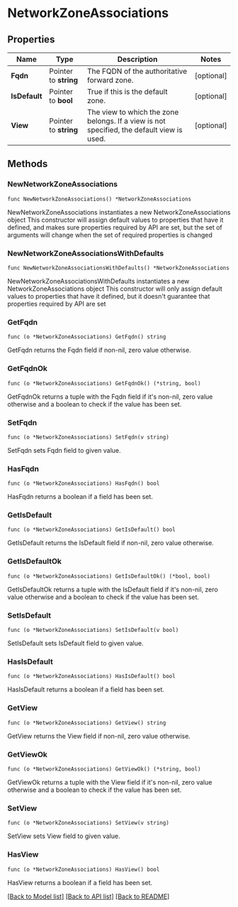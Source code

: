 # NetworkZoneAssociations

## Properties

Name | Type | Description | Notes
------------ | ------------- | ------------- | -------------
**Fqdn** | Pointer to **string** | The FQDN of the authoritative forward zone. | [optional] 
**IsDefault** | Pointer to **bool** | True if this is the default zone. | [optional] 
**View** | Pointer to **string** | The view to which the zone belongs. If a view is not specified, the default view is used. | [optional] 

## Methods

### NewNetworkZoneAssociations

`func NewNetworkZoneAssociations() *NetworkZoneAssociations`

NewNetworkZoneAssociations instantiates a new NetworkZoneAssociations object
This constructor will assign default values to properties that have it defined,
and makes sure properties required by API are set, but the set of arguments
will change when the set of required properties is changed

### NewNetworkZoneAssociationsWithDefaults

`func NewNetworkZoneAssociationsWithDefaults() *NetworkZoneAssociations`

NewNetworkZoneAssociationsWithDefaults instantiates a new NetworkZoneAssociations object
This constructor will only assign default values to properties that have it defined,
but it doesn't guarantee that properties required by API are set

### GetFqdn

`func (o *NetworkZoneAssociations) GetFqdn() string`

GetFqdn returns the Fqdn field if non-nil, zero value otherwise.

### GetFqdnOk

`func (o *NetworkZoneAssociations) GetFqdnOk() (*string, bool)`

GetFqdnOk returns a tuple with the Fqdn field if it's non-nil, zero value otherwise
and a boolean to check if the value has been set.

### SetFqdn

`func (o *NetworkZoneAssociations) SetFqdn(v string)`

SetFqdn sets Fqdn field to given value.

### HasFqdn

`func (o *NetworkZoneAssociations) HasFqdn() bool`

HasFqdn returns a boolean if a field has been set.

### GetIsDefault

`func (o *NetworkZoneAssociations) GetIsDefault() bool`

GetIsDefault returns the IsDefault field if non-nil, zero value otherwise.

### GetIsDefaultOk

`func (o *NetworkZoneAssociations) GetIsDefaultOk() (*bool, bool)`

GetIsDefaultOk returns a tuple with the IsDefault field if it's non-nil, zero value otherwise
and a boolean to check if the value has been set.

### SetIsDefault

`func (o *NetworkZoneAssociations) SetIsDefault(v bool)`

SetIsDefault sets IsDefault field to given value.

### HasIsDefault

`func (o *NetworkZoneAssociations) HasIsDefault() bool`

HasIsDefault returns a boolean if a field has been set.

### GetView

`func (o *NetworkZoneAssociations) GetView() string`

GetView returns the View field if non-nil, zero value otherwise.

### GetViewOk

`func (o *NetworkZoneAssociations) GetViewOk() (*string, bool)`

GetViewOk returns a tuple with the View field if it's non-nil, zero value otherwise
and a boolean to check if the value has been set.

### SetView

`func (o *NetworkZoneAssociations) SetView(v string)`

SetView sets View field to given value.

### HasView

`func (o *NetworkZoneAssociations) HasView() bool`

HasView returns a boolean if a field has been set.


[[Back to Model list]](../README.md#documentation-for-models) [[Back to API list]](../README.md#documentation-for-api-endpoints) [[Back to README]](../README.md)


